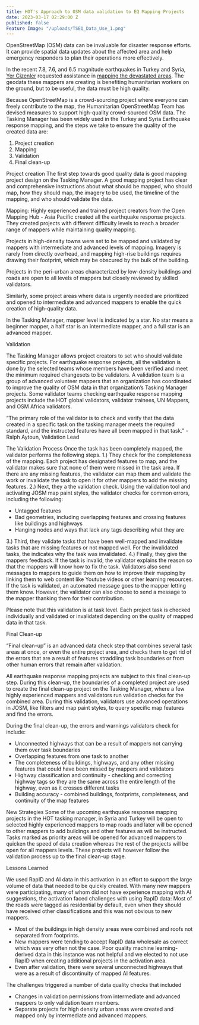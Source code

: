 ```yaml
---
title: HOT's Approach to OSM data validation to EQ Mapping Projects
date: 2023-03-17 02:29:00 Z
published: false
Feature Image: "/uploads/TSEQ_Data_Use_1.png"
---
```


OpenStreetMap (OSM) data can be invaluable for disaster response efforts. It can provide spatial data updates about the affected area and help emergency responders to plan their operations more effectively.  

In the recent  7.8, 7.6, and 6.5 magnitude earthquakes in Turkey and Syria, [Yer Cizenler](https://yercizenler.org/en/home/) requested assistance in [mapping the devastated areas](https://parametric-architecture.com/yer-cizenler-calls-you-to-map-earthquake-effects-in-southern-turkey/). The geodata these mappers are creating is benefiting humanitarian workers on the ground, but to be useful, the data must be high quality.

Because OpenStreetMap is a crowd-sourcing project where everyone can freely contribute to the map, the Humanitarian OpenStreetMap Team has devised measures to support high-quality crowd-sourced OSM data. The Tasking Manager has been widely used in the Turkey and Syria Earthquake response mapping, and the steps we take to ensure the quality of the created data are:

1. Project creation
2. Mapping
3. Validation
4. Final clean-up

Project creation 
The first step towards good quality data is good mapping project design on the Tasking Manager. A good mapping project has clear and comprehensive instructions about what should be mapped, who should map, how they should map, the imagery to be used, the timeline of the mapping, and who should validate the data.

Mapping:
Highly experienced and trained project creators from the Open Mapping Hub - Asia Pacific created all the earthquake response projects. They created projects with different difficulty levels to reach a broader range of mappers while maintaining quality mapping.

Projects in high-density towns were set to be mapped and validated by mappers with intermediate and advanced levels of mapping. Imagery is rarely from directly overhead, and mapping high-rise buildings requires drawing their footprint, which may be obscured by the bulk of the building. 

Projects in the peri-urban areas characterized by low-density buildings and roads are open to all levels of mappers but closely reviewed by skilled validators.

Similarly, some project areas where data is urgently needed are prioritized and opened to intermediate and advanced mappers to enable the quick creation of high-quality data. 

In the Tasking Manager, mapper level is indicated by a star. No star means a beginner mapper, a half star is an intermediate mapper, and a full star is an advanced mapper.


Validation

The Tasking Manager allows project creators to set who should validate specific projects. For earthquake response projects, all the validation is done by the selected teams whose members have been verified and meet the minimum required changesets to be validators. A validation team is a group of advanced volunteer mappers that an organization has coordinated to improve the quality of OSM data in that organization’s Tasking Manager projects. Some validator teams checking earthquake response mapping projects include the HOT global validators, validator trainees, UN Mappers, and OSM Africa validators.

“The primary role of the validator is to check and verify that the data created in a specific task on the tasking manager meets the required standard, and the instructed features have all been mapped in that task.” - Ralph Aytoun, Validation Lead


The Validation Process
Once the task has been completely mapped, the validator performs the following steps.
1.) They check for the completeness of the mapping. Each project has designated features to map, and the validator makes sure that none of them were missed in the task area. If there are any missing features, the validator can map them and validate the work or invalidate the task to open it for other mappers to add the missing features. 
2.) Next, they a the validation check. Using the validation tool and activating  JOSM map paint styles, the validator checks for common errors, including the following:
* Untagged features
* Bad geometries, including overlapping features and crossing features like buildings and highways
* Hanging nodes and ways that lack any tags describing what they are

3.) Third, they validate tasks that have been well-mapped and invalidate tasks that are missing features or not mapped well. For the invalidated tasks, the indicates why the task was invalidated.
4.) Finally, they give the mappers feedback. If the task is invalid, the validator explains the reason so that the mappers will know how to fix the task. Validators also send messages to mappers to guide them on how to improve their mapping by linking them to web content like Youtube videos or other learning resources. If the task is validated, an automated message goes to the mapper letting them know. However, the validator can also choose to send a message to the mapper thanking them for their contribution.

Please note that this validation is at task level. Each project task is checked individually and validated or invalidated depending on the quality of mapped data in that task.

Final Clean-up

“Final clean-up” is an advanced data check step that combines several task areas at once, or even the entire project area, and checks them to get rid of the errors that are a result of features straddling task boundaries or from other human errors that remain after validation.

All earthquake response mapping projects are subject to this final clean-up step. During this clean-up, the boundaries of a completed project are used to create the final clean-up project on the Tasking Manager, where a few highly experienced mappers and validators run validation checks for the combined area. During this validation, validators use advanced operations in JOSM, like filters and map paint styles, to query specific map features and find the errors. 

During the final clean-up, the errors and warnings validators check for include:
* Unconnected highways that can be a result of mappers not carrying them over task boundaries
* Overlapping features from one task to another
* The completeness of buildings, highways, and any other missing features that could have been missed by mappers and validators 
* Highway classification and continuity - checking and correcting highway tags so they are the same across the entire length of the highway, even as it crosses different tasks
* Building accuracy - combined buildings, footprints, completeness, and continuity of the map features

New Strategies
Some of the upcoming earthquake response mapping projects in the HOT tasking manager, in Syria and Turkey will be open to selected highly experienced mappers to map roads and later will be opened to other mappers to add buildings and other features as will be instructed. Tasks marked as priority areas will be opened for advanced mappers to quicken the speed of data creation whereas the rest of the projects will be open for all mappers levels. These projects will however follow the validation process up to the final clean-up stage.

Lessons Learned

We used RapID and AI data in this activation in an effort to support the large volume of data that needed to be quickly created. With many new mappers were participating, many of whom did not have experience mapping with AI suggestions, the activation faced challenges with using RapID data:
Most of the roads were tagged as residential by default, even when they should have received other classifications and this was not obvious to new mappers.
* Most of the buildings in high density areas were combined and roofs not separated from footprints.
* New mappers were tending to accept RapID data wholesale as correct which was very often not the case. Poor quality machine learning-derived data in this instance was not helpful and we elected to not use RapID when creating additional projects in the activation area.
* Even after validation, there were several unconnected highways that were as a result of discontinuity of mapped AI features.

The challenges triggered a number of data quality checks that included
* Changes in validation permissions from intermediate and advanced mappers to only validation team members.
* Separate projects for high density urban areas were created and mapped only by intermediate and advanced mappers.